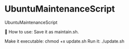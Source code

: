 # UbuntuMaintenanceScript
UbuntuMaintenanceScript

📌 How to use:
Save it as maintain.sh.

Make it executable: chmod +x update.sh
Run it: ./update.sh
